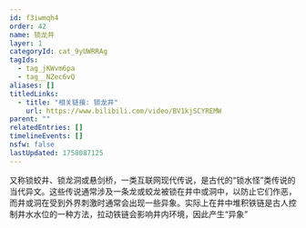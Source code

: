 ```yaml
---
id: f3iwmqh4
order: 42
name: 锁龙井
layer: 1
categoryId: cat_9yUWRRAg
tagIds:
  - tag_jKWvm6pa
  - tag__NZec6vQ
aliases: []
titledLinks:
  - title: "相关链接: 锁龙井"
    url: https://www.bilibili.com/video/BV1kjSCYREMW
parent: ""
relatedEntries: []
timelineEvents: []
nsfw: false
lastUpdated: 1758087125
---
```


又称锁蛟井、锁龙洞或悬剑桥，一类互联网现代传说，是古代的“锁水怪”类传说的当代异文。这些传说通常涉及一条龙或蛟龙被锁在井中或洞中，以防止它们作恶，而井或洞在受到外界刺激时通常会出现一些异象。实际上在井中堆积铁链是古人控制井水水位的一种方法，拉动铁链会影响井内环境，因此产生“异象”